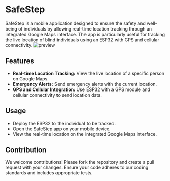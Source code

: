 # SafeStep
SafeStep is a mobile application designed to ensure the safety and well-being of individuals by allowing real-time location tracking through an integrated Google Maps interface. The app is particularly useful for tracking the live location of blind individuals using an ESP32 with GPS and cellular connectivity.
![preview](https://github.com/chamishkadilina/safestep/assets/162773906/9b466b95-bf6a-47c8-a236-1d1d04853d15)
## Features
- **Real-time Location Tracking:** View the live location of a specific person on Google Maps.
- **Emergency Alerts:** Send emergency alerts with the current location.
- **GPS and Cellular Integration:** Use ESP32 with a GPS module and cellular connectivity to send location data.
## Usage
- Deploy the ESP32 to the individual to be tracked.
- Open the SafeStep app on your mobile device.
- View the real-time location on the integrated Google Maps interface.
## Contribution
We welcome contributions! Please fork the repository and create a pull request with your changes. Ensure your code adheres to our coding standards and includes appropriate tests.

